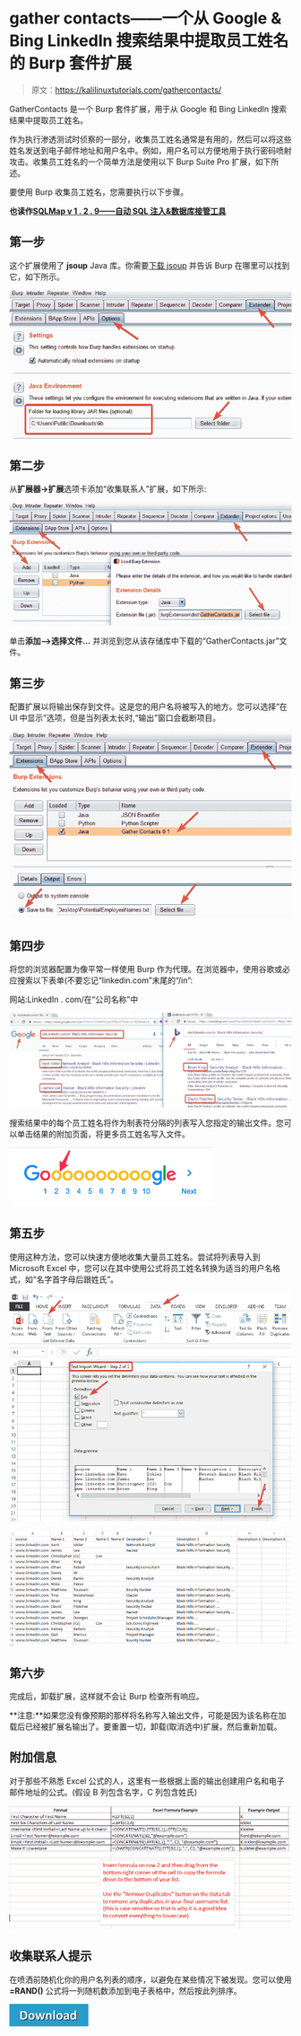 # gather contacts——一个从 Google & Bing LinkedIn 搜索结果中提取员工姓名的 Burp 套件扩展

> 原文：<https://kalilinuxtutorials.com/gathercontacts/>

GatherContacts 是一个 Burp 套件扩展，用于从 Google 和 Bing LinkedIn 搜索结果中提取员工姓名。

作为执行渗透测试时侦察的一部分，收集员工姓名通常是有用的，然后可以将这些姓名发送到电子邮件地址和用户名中。例如，用户名可以方便地用于执行密码喷射攻击。收集员工姓名的一个简单方法是使用以下 Burp Suite Pro 扩展，如下所述。

要使用 Burp 收集员工姓名，您需要执行以下步骤。

**也读作[SQLMap v 1 . 2 . 9——自动 SQL 注入&数据库接管工具](https://kalilinuxtutorials.com/sqlmap-v1-2-9-automatic-injection/)**

## **第一步**

这个扩展使用了 **jsoup** Java 库。你需要[下载 jsoup](https://jsoup.org/download) 并告诉 Burp 在哪里可以找到它，如下所示。

![](img/54ece12b685718c411b08ab4801c9710.png)

## **第二步**

从**扩展器->扩展**选项卡添加“收集联系人”扩展，如下所示:

![](img/505a2e03fc0d5b64f14d764fb43a9376.png)

单击**添加–>选择文件…** 并浏览到您从该存储库中下载的“GatherContacts.jar”文件。

## **第三步**

配置扩展以将输出保存到文件。这是您的用户名将被写入的地方。您可以选择“在 UI 中显示”选项，但是当列表太长时,“输出”窗口会截断项目。

![](img/5942d8da322c795a0eed972dc38d0252.png)

## **第四步**

将您的浏览器配置为像平常一样使用 Burp 作为代理。在浏览器中，使用谷歌或必应搜索以下表单(不要忘记“linkedin.com”末尾的“/in”:

网站:LinkedIn . com/在“公司名称”中

![](img/e9b5b1b9488a49cbf8322ae5b1195faf.png)

搜索结果中的每个员工姓名将作为制表符分隔的列表写入您指定的输出文件。您可以单击结果的附加页面，将更多员工姓名写入文件。

![](img/34e1ec8c0a69547147ab17d795a2af65.png)

## **第五步**

使用这种方法，您可以快速方便地收集大量员工姓名。尝试将列表导入到 Microsoft Excel 中，您可以在其中使用公式将员工姓名转换为适当的用户名格式，如“名字首字母后跟姓氏”。

![](img/a58ebed17bac1a585153590481d36792.png)

![](img/8883083f02cfd5423fe4e9ea2e9310dd.png)

## **第六步**

完成后，卸载扩展，这样就不会让 Burp 检查所有响应。

**注意:**如果您没有像预期的那样将名称写入输出文件，可能是因为该名称在加载后已经被扩展名输出了。要重置一切，卸载(取消选中)扩展，然后重新加载。

## **附加信息**

对于那些不熟悉 Excel 公式的人，这里有一些根据上面的输出创建用户名和电子邮件地址的公式。(假设 B 列包含名字，C 列包含姓氏)

![](img/90353cbae84c73ea3d2d693a973312b7.png)

## **收集联系人提示**

在喷洒前随机化你的用户名列表的顺序，以避免在某些情况下被发现。您可以使用 **=RAND()** 公式将一列随机数添加到电子表格中，然后按此列排序。

[![](img/d861a9096555aeb1980fc054015933d7.png)](https://github.com/clr2of8/GatherContacts)
